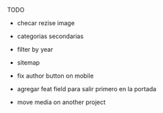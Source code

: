 TODO


- checar rezise image
- categorias secondarias



- filter by year
- sitemap
- fix author button on mobile
- agregar feat field para salir primero en la portada
- move media on another project

